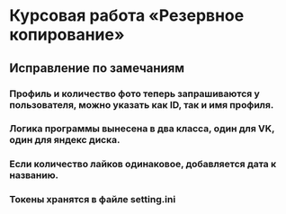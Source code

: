 # Курсовая работа «Резервное копирование»

## Исправление по замечаниям

### Профиль и количество фото теперь запрашиваются у пользователя, можно указать как ID, так и имя профиля.
### Логика программы вынесена в два класса, один для VK, один для яндекс диска.
### Если количество лайков одинаковое, добавляется дата к названию.
### Токены хранятся в файле setting.ini
